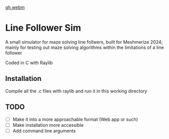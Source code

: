 [gh.webm](https://github.com/user-attachments/assets/41c3f7e7-fd13-4da7-98c5-2257ea7a0ae7)

# Line Follower Sim
A small simulator for maze solving line follwers, built for Meshmerize 2024;
mainly for testing out maze solving algorithms within the limitations of a line follower

Coded in C with Raylib

## Installation
Compile all the .c files with raylib and run it in this working directory

## TODO
- [ ] Make it into a more approachable format (Web app or such)
- [ ] Make installation more accessible
- [ ] Add command line arguments
